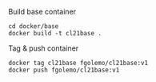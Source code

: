Build base container

    cd docker/base
    docker build -t cl21base .

Tag & push container

    docker tag cl21base fgolemo/cl21base:v1
    docker push fgolemo/cl21base:v1

